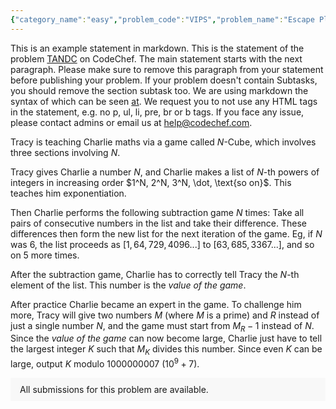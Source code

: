 ```yaml
---
{"category_name":"easy","problem_code":"VIPS","problem_name":"Escape Plan","problemComponents":{"constraints":"- $1 \\leq T \\leq 10^3$\n- $1 \\leq N \\leq 10^6$\n- $0 \\leq A_i \\leq 10^9$\n- $1 \\leq u,v \\leq N$\n- The graph given in the input will always be a secured tree\n- Sum of $N$ over all test cases does not exceed $10^6$.","constraintsState":true,"subtasks":"- 30 points : $1 \\leq R \\leq 10000$\n- 70 points : $1 \\leq R \\leq 10^9$\n","subtasksState":false,"inputFormat":"- The first line of input contains a single integer $T$, denoting the number of test cases. The description of $T$ test cases follows.\n- The first line of each test case contains a single integer $N$, denoting the number of nodes of the tree.\n- The next $N-1$ lines each contain two space-separated integers $u$ and $v$, denoting an edge between nodes $u$ and $v$ in the tree.\n- The next line contains $N$ space-separated integers $A_1, A_2, \\ldots, A_N$ — the values of the nodes.\n","inputFormatState":true,"outputFormat":"For each test case, output a single integer denoting the minimum security of the tree.","outputFormatState":true,"sampleTestCases":{"0":{"id":1,"input":"3\n1\n5\n5\n1 2\n1 3\n3 4\n3 5\n5 2 3 1 4\n4\n1 2\n1 3\n1 4\n2 2 2 2","output":"5\n7\n6","explanation":"**Test Case 1:** No operation can be done, and the minimum security of the tree is thus $5$.\n\n**Test Case 2:** Set $A_1$ and $A_3$ to $0$. It can be seen that $L_2 = 2$, $L_4 = 1$ and $L_5 = 4$; so every leaf  has positive security. The security of the tree is $2 + 1 + 4 = 7$, and this is the minimum attainable.\n![](https://i.ibb.co/Ypp9MkQ/TC2.png)\n\n**Test Case 3:** The given tree already has minimum security, that being $6$.\n","isDeleted":false}}},"video_editorial_url":"https://youtu.be/mdIhHfNn4vk","languages_supported":{"0":"CPP14","1":"C","2":"JAVA","3":"PYTH 3.6","4":"CPP17","5":"PYTH","6":"PYP3","7":"CS2","8":"ADA","9":"PYPY","10":"TEXT","11":"PAS fpc","12":"NODEJS","13":"RUBY","14":"PHP","15":"GO","16":"HASK","17":"TCL","18":"PERL","19":"SCALA","20":"LUA","21":"kotlin","22":"BASH","23":"JS","24":"LISP sbcl","25":"rust","26":"PAS gpc","27":"BF","28":"CLOJ","29":"R","30":"D","31":"CAML","32":"FORT","33":"ASM","34":"swift","35":"FS","36":"WSPC","37":"LISP clisp","38":"SQL","39":"SCM guile","40":"PERL6","41":"ERL","42":"CLPS","43":"ICK","44":"NICE","45":"PRLG","46":"ICON","47":"COB","48":"SCM chicken","49":"PIKE","50":"SCM qobi","51":"ST","52":"SQLQ","53":"NEM"},"max_timelimit":2,"source_sizelimit":50000,"problem_author":"aman1108","problem_tester":"","date_added":"11-12-2021","tags":{"0":"aman1108","1":"easy","2":"infi2021","3":"trees"},"problem_difficulty_level":"Unavailable","best_tag":"","editorial_url":"https://discuss.codechef.com/problems/VIPS","time":{"view_start_date":1640194200,"submit_start_date":1640194200,"visible_start_date":1640194200,"end_date":1735669800},"is_direct_submittable":false,"problemDiscussURL":"https://discuss.codechef.com/search?q=VIPS","is_proctored":false,"visitedContests":{},"layout":"problem"}
---
```

This is an example statement in markdown. This is the statement of the problem [TANDC](https://codechef.com/problems/TANDC) on CodeChef. The main statement starts with the next paragraph. Please make sure to remove this paragraph from your statement before publishing your problem. If your problem doesn't contain Subtasks, you should remove the section subtask too. We are using markdown the syntax of which can be seen [at](https://github.com/showdownjs/showdown/wiki/Showdown's-Markdown-syntax). We request you to not use any HTML tags in the statement, e.g. no p, ul, li, pre, br or b tags. If you face any issue, please contact admins or email us at help@codechef.com.

Tracy is teaching Charlie maths via a game called $N$-Cube, which involves three sections involving $N$.

Tracy gives Charlie a number $N$, and Charlie makes a list of $N$-th powers of integers in increasing order $1^N, 2^N, 3^N, \dot, \text{so on}$. This teaches him exponentiation.

Then Charlie performs the following subtraction game $N$ times: Take all pairs of consecutive numbers in the list and take their difference. These differences then form the new list for the next iteration of the game. Eg, if $N$ was 6, the list proceeds as $[1, 64, 729, 4096 ... ]$ to $[63, 685, 3367 ...]$, and so on $5$ more times.

After the subtraction game, Charlie has to correctly tell Tracy the $N$-th element of the list. This number is the *value of the game*.

After practice Charlie became an expert in the game. To challenge him more, Tracy will give two numbers $M$ (where $M$ is a prime) and $R$ instead of just a single number $N$, and the game must start from $M_R - 1$ instead of $N$. Since the *value of the game* can now become large, Charlie just have to tell the largest integer $K$ such that $M_K$ divides this number. Since even $K$ can be large, output $K$ modulo 1000000007 ($10^9 + 7$).

<aside style='background: #f8f8f8;padding: 10px 15px;'><div>All submissions for this problem are available.</div></aside>